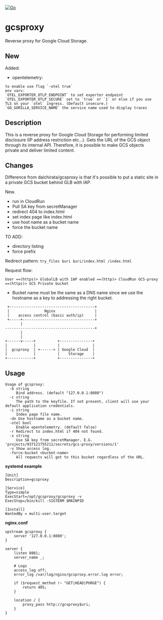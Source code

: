 [![Go](https://github.com/mike-sirs/gcsproxy/actions/workflows/go.yml/badge.svg?branch=master)](https://github.com/mike-sirs/gcsproxy/actions/workflows/go.yml)

# gcsproxy
Reverse proxy for Google Cloud Storage.

## New

Added:
  - opentelemetry:
  ```
  to enable use flag `-otel true`
  env vars:
  `OTEL_EXPORTER_OTLP_ENDPOINT` to set exporter endpoint
  `OTEL_EXPORTER_OTLP_SECURE` set to `true` or `1` or else if you use TLS on your `otel` ingress. (Default insecure.)
  `GO_GORILLA_SERVICE_NAME` the service name used to display traces
```

## Description
This is a reverse proxy for Google Cloud Storage for performing limited disclosure (IP address restriction etc...). Gets the URL of the GCS object through its internal API. Therefore, it is possible to make GCS objects private and deliver limited content.

## Changes
Difference from daichirata/gcsproxy is that it's possible to put a static site in a private GCS bucket behind GLB with IAP.

New.
- run in CloudRun
- Pull SA key from secretManager
- redirect 404 to index.html
- set index page like index.html
- use host name as a bucket name
- force the bucket name

TO ADD:
- directory listing
- force prefix

Redirect pattern:
`try_files $uri $uri/index.html /index.html`

Request flow: 
```
User ==(https)> GlobalLB with IAP enabled ==(http)> CloudRun GCS-proxy ==(https)> GCS Private bucket
```
- Bucket name must be the same as a DNS name since we use the hostname as a key to addressing the right bucket.

```
 +---------------------------------------+
 |                Nginx                  |
 |    access control (basic auth/ip)     |
 +-----+---------------------------------+
       |
-----------------------------------------+
       |
       |
+------v-----+          +---------------+
|            |          |               |
|  gcsproxy  | +------> | Google Cloud  |
|            |          |    Storage    |
+------------+          +---------------+
```

## Usage

```
Usage of gcsproxy:
  -b string
     Bind address. (default "127.0.0.1:8080")
  -c string
     The path to the keyfile. If not present, client will use your default application credentials.
  -i string
     Index page file name.
  -dn Use hostname as a bucket name.
  -otel bool
     Enable opentelemetry. (default false)
  -r Redirect to index.html if 404 not found.
  -s string
     Use SA key from secretManager. E.G. 'projects/937121755211/secrets/gcs-proxy/versions/1'
  -v Show access log.
  -force-bucket <bucket-name>
     All requests will got to this bucket regardless of the URL.

```

**systemd example**

```
[Unit]
Description=gcsproxy

[Service]
Type=simple
ExecStart=/opt/gcsproxy/gcsproxy -v
ExecStop=/bin/kill -SIGTERM $MAINPID

[Install]
WantedBy = multi-user.target
```

**nginx.conf**

```
upstream gcsproxy {
    server '127.0.0.1:8080';
}

server {
    listen 8081;
    server_name _;

    # Logs
    access_log off;
    error_log /var/log/nginx/gcsproxy.error.log error;

    if ($request_method !~ "GET|HEAD|PURGE") {
        return 405;
    }

    location / {
        proxy_pass http://gcsproxy$uri;
    }
}
```
